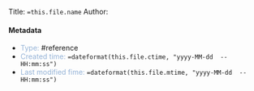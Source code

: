 Title: `=this.file.name`
Author: 


#### Metadata

* <font color="#95b3d7">Type:</font> #reference 
* <font color="#95b3d7">Created time:</font> `=dateformat(this.file.ctime, "yyyy-MM-dd  --  HH:mm:ss")`
* <font color="#95b3d7">Last modified fime:</font> `=dateformat(this.file.mtime, "yyyy-MM-dd  --  HH:mm:ss")`

